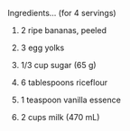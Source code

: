 Ingredients...
        (for 4 servings)


1.  2 ripe bananas, peeled


2.  3 egg yolks


3.  1/3 cup sugar (65 g)


4.  6 tablespoons riceflour


5.  1 teaspoon vanilla essence


6.  2 cups milk (470 mL)


